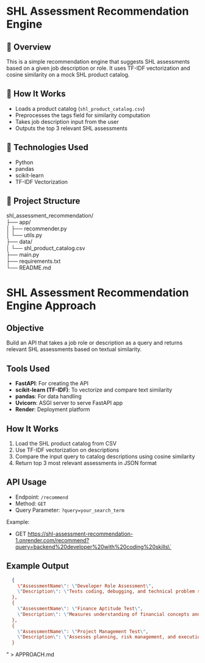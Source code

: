 # SHL Assessment Recommendation Engine

## 📌 Overview

This is a simple recommendation engine that suggests SHL assessments based on a given job description or role. It uses TF-IDF vectorization and cosine similarity on a mock SHL product catalog.

## 🚀 How It Works

- Loads a product catalog (`shl_product_catalog.csv`)
- Preprocesses the tags field for similarity computation
- Takes job description input from the user
- Outputs the top 3 relevant SHL assessments

## 🧰 Technologies Used

- Python
- pandas
- scikit-learn
- TF-IDF Vectorization

## 📁 Project Structure

shl_assessment_recommendation/<br>
├── app/<br>
│   ├── recommender.py<br>
│   └── utils.py<br>
├── data/<br>
│   └── shl_product_catalog.csv<br>
├── main.py<br>
├── requirements.txt<br>
└── README.md<br>


# SHL Assessment Recommendation Engine Approach

## Objective

Build an API that takes a job role or description as a query and returns relevant SHL assessments based on textual similarity.

## Tools Used

- **FastAPI**: For creating the API
- **scikit-learn (TF-IDF)**: To vectorize and compare text similarity
- **pandas**: For data handling
- **Uvicorn**: ASGI server to serve FastAPI app
- **Render**: Deployment platform

## How It Works

1. Load the SHL product catalog from CSV
2. Use TF-IDF vectorization on descriptions
3. Compare the input query to catalog descriptions using cosine similarity
4. Return top 3 most relevant assessments in JSON format

## API Usage

- Endpoint: `/recommend`
- Method: `GET`
- Query Parameter: `?query=your_search_term`

Example:
- GET https://shl-assessment-recommendation-1.onrender.com/recommend?query=backend%20developer%20with%20coding%20skills\`

## Example Output

```json
  {
    \"AssessmentName\": \"Developer Role Assessment\",
    \"Description\": \"Tests coding, debugging, and technical problem solving\"
  },
  {
    \"AssessmentName\": \"Finance Aptitude Test\",
    \"Description\": \"Measures understanding of financial concepts and numeracy\"
  },
  {
    \"AssessmentName\": \"Project Management Test\",
    \"Description\": \"Assesses planning, risk management, and execution skills\"
  }
```
" > APPROACH.md
